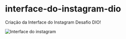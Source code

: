 # interface-do-instagram-dio
 Criação da Interface do Instagram Desafio DIO!
 
![Interface do instagram](https://user-images.githubusercontent.com/102620007/172728759-95bd1223-8b87-4a82-8aca-37f198033626.png)
